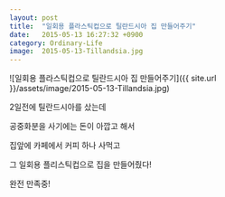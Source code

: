 ```yaml
---
layout: post
title:  "일회용 플라스틱컵으로 틸란드시아 집 만들어주기"
date:   2015-05-13 16:27:32 +0900
category: Ordinary-Life
image:  2015-05-13-Tillandsia.jpg
---
```

![일회용 플라스틱컵으로 틸란드시아 집 만들어주기]({{ site.url }}/assets/image/2015-05-13-Tillandsia.jpg)

2일전에 틸란드시아를 샀는데

공중화분을 사기에는 돈이 아깝고 해서

집앞에 카페에서 커피 하나 사먹고

그 일회용 플리스틱컵으로 집을 만들어줬다!

완전 만족중!

